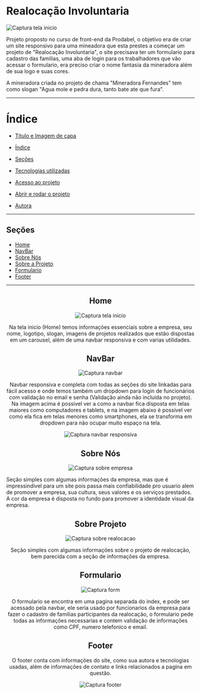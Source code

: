 # Realocação Involuntaria

![Captura tela inicio](https://user-images.githubusercontent.com/115494759/234691466-92a9f419-5951-4d00-bff4-6de200fedb84.png)


Projeto proposto no curso de front-end da Prodabel, o objetivo era de criar um site responsivo para uma mineadora que esta prestes a começar um projeto de "Realocação Involuntaria", o site precisava ter um formulario para cadastro das familias, uma aba de login para os trabalhadores que vão acessar o formulario, era preciso criar o nome fantasia da mineradora além de sua logo e suas cores.

A mineradora criada no projeto de chama "Mineradora Fernandes" tem como slogan "Agua mole e pedra dura, tanto bate ate que fura".

---
# Índice 
* [Título e Imagem de capa](#realocação-involuntaria)
* [Índice](#índice)

* [Seções](#seções)
* [Tecnologias utilizadas](#tecnologias-utilizadas)
* [Acesso ao projeto](#acesso-ao-projeto)
* [Abrir e rodar o projeto](#abrir-e-rodar-o-projeto)
* [Autora](#autora)

---
## Seções
* [Home](#home)
* [NavBar](#navbar)
* [Sobre Nós](#sobre-nós)
* [Sobre a Projeto](#sobre-projeto)
* [Formulario](#formulario)
* [Footer](#footer)

---
<div align= "center">

## Home
  
![Captura tela inicio](https://user-images.githubusercontent.com/115494759/234691356-1a92ecc2-8b0e-4046-97aa-0cfda8a6c395.png)

Na tela inicio (Home) temos informações essenciais sobre a empresa, seu nome, logotipo, slogan, imagens de projetos realizados que estão dispostas em um carousel, além de uma navbar responsiva e com varias utilidades.
  
</div>





<div align= "center">

## NavBar
![Captura navbar](https://user-images.githubusercontent.com/115494759/234691313-bbe17f26-86a8-4496-bf81-b257749a6d40.png)

Navbar responsiva e completa com todas as seções do site linkadas para fácil acesso e onde temos também um dropdown para login de funcionários com validação no email e senha (Validação ainda não incluida no projeto). Na imagem acima é possivel ver a como a navbar fica disposta em telas maiores como computadores e tablets, e na imagem abaixo é possivel ver como ela fica em telas menores como smartphones, ela se transforma em dropdown para não ocupar muito espaço na tela.

![Captura navbar responsiva](https://user-images.githubusercontent.com/115494759/234691276-284c84af-648d-4767-a09b-da6092f0bb91.png)
 
</div>

<div align= "center">

## Sobre Nós

![Captura sobre empresa](https://user-images.githubusercontent.com/115494759/234691220-1dbfee15-b86b-459a-a55b-616552400bed.png)
</div>
Seção simples com algumas informações da empresa, mas que é impressindivel para um site pois passa mais confiabilidade pro usuario alem de promover a empresa, sua cultura, seus valores e os serviços prestados. A cor da empresa é disposta no fundo para promover a identidade visual da empresa.

<div align= "center">

## Sobre Projeto

![Captura sobre realocacao](https://user-images.githubusercontent.com/115494759/234691180-03f990b4-5a12-447b-8ffc-4b9d45446bb3.png)
  
Seção simples com algumas informações sobre o projeto de realocação, bem parecida com a seção de informações da empresa.
</div>

<div align= "center">

## Formulario

![Captura form](https://user-images.githubusercontent.com/115494759/234690607-2c9ae92e-3259-4852-a157-09bfb1a144a0.png)

O formulario se encontra em uma pagina separada do index, e pode ser acessado pela navbar, ele seria usado por funcionarios da empresa para fazer o cadastro de familias participantes da realocação, o formulario pede todas as informações necessarias e contem validação de informações como CPF, numero telefonico e email.

</div>

<div align= "center">

## Footer

O footer conta com informações do site, como sua autora e tecnologias usadas, além de informações de contato e links relacionados a pagina em questão.
  
![Captura footer](https://user-images.githubusercontent.com/115494759/234691018-920c876d-69f8-427c-9dfa-affcc44cfef1.png)

</div>

